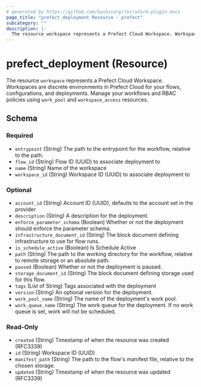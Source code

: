 ```yaml
---
# generated by https://github.com/hashicorp/terraform-plugin-docs
page_title: "prefect_deployment Resource - prefect"
subcategory: ""
description: |-
  The resource workspace represents a Prefect Cloud Workspace. Workspaces are discrete environments in Prefect Cloud for your flows, configurations, and deployments. Manage your workflows and RBAC policies using work_pool and workspace_access resources.
---
```


# prefect_deployment (Resource)

The resource `workspace` represents a Prefect Cloud Workspace. Workspaces are discrete environments in Prefect Cloud for your flows, configurations, and deployments. Manage your workflows and RBAC policies using `work_pool` and `workspace_access` resources.



<!-- schema generated by tfplugindocs -->
## Schema

### Required

- `entrypoint` (String) The path to the entrypoint for the workflow, relative to the path.
- `flow_id` (String) Flow ID (UUID) to associate deployment to
- `name` (String) Name of the workspace
- `workspace_id` (String) Workspace ID (UUID) to associate deployment to

### Optional

- `account_id` (String) Account ID (UUID), defaults to the account set in the provider
- `description` (String) A description for the deployment.
- `enforce_parameter_schema` (Boolean) Whether or not the deployment should enforce the parameter schema.
- `infrastructure_document_id` (String) The block document defining infrastructure to use for flow runs.
- `is_schedule_active` (Boolean) Is Schedule Active
- `path` (String) The path to the working directory for the workflow, relative to remote storage or an absolute path.
- `paused` (Boolean) Whether or not the deployment is paused.
- `storage_document_id` (String) The block document defining storage used for this flow.
- `tags` (List of String) Tags associated with the deployment
- `version` (String) An optional version for the deployment.
- `work_pool_name` (String) The name of the deployment's work pool.
- `work_queue_name` (String) The work queue for the deployment. If no work queue is set, work will not be scheduled.

### Read-Only

- `created` (String) Timestamp of when the resource was created (RFC3339)
- `id` (String) Workspace ID (UUID)
- `manifest_path` (String) The path to the flow's manifest file, relative to the chosen storage.
- `updated` (String) Timestamp of when the resource was updated (RFC3339)

